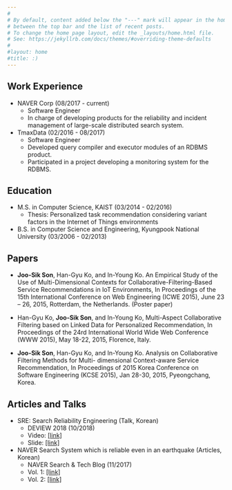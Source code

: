 ```yaml
---
#
# By default, content added below the "---" mark will appear in the home page
# between the top bar and the list of recent posts.
# To change the home page layout, edit the _layouts/home.html file.
# See: https://jekyllrb.com/docs/themes/#overriding-theme-defaults
#
#layout: home
#title: :)
---
```


## Work Experience
* NAVER Corp (08/2017 - current)
  * Software Engineer
  * In charge of developing products for the reliability and incident management of large-scale distributed search system.
* TmaxData (02/2016 - 08/2017)
  * Software Engineer
  * Developed query compiler and executor modules of an RDBMS product.
  * Participated in a project developing a monitoring system for the RDBMS.

## Education
* M.S. in Computer Science, KAIST (03/2014 - 02/2016)
  * Thesis: Personalized task recommendation considering variant factors in the Internet of Things environments
* B.S. in Computer Science and Engineering, Kyungpook National University (03/2006 - 02/2013)

## Papers
* **Joo-Sik Son**, Han-Gyu Ko, and In-Young Ko. An Empirical Study of the Use of Multi-Dimensional Contexts for Collaborative-Filtering-Based Service Recommendations in IoT Environments, In Proceedings of the 15th International Conference on Web Engineering (ICWE 2015), June 23 – 26, 2015, Rotterdam, the Netherlands. (Poster paper)

* Han-Gyu Ko, **Joo-Sik Son**, and In-Young Ko, Multi-Aspect Collaborative Filtering based on Linked Data for Personalized Recommendation, In Proceedings of the 24rd International World Wide Web Conference (WWW 2015), May 18-22, 2015, Florence, Italy.

* **Joo-Sik Son**, Han-Gyu Ko, and In-Young Ko. Analysis on Collaborative Filtering Methods for Multi- dimensional Context-aware Service Recommendation, In Proceedings of 2015 Korea Conference on Software Engineering (KCSE 2015), Jan 28-30, 2015, Pyeongchang, Korea.

## Articles and Talks
* SRE: Search Reliability Engineering (Talk, Korean)
  * DEVIEW 2018 (10/2018)
  * Video: [[link]](https://deview.kr/2018/schedule/253?lang=en)
  * Slide: [[link]](https://www.slideshare.net/deview/216sresearchreliabilityengineering) 
* NAVER Search System which is reliable even in an earthquake (Articles, Korean)
  * NAVER Search & Tech Blog (11/2017)
  * Vol. 1: [[link]](http://blog.naver.com/naver_search/221150527232)
  * Vol. 2: [[link]](http://blog.naver.com/naver_search/221151934172)
